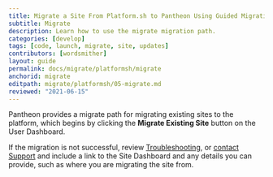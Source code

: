 ```yaml
---
title: Migrate a Site From Platform.sh to Pantheon Using Guided Migration
subtitle: Migrate
description: Learn how to use the migrate migration path.
categories: [develop]
tags: [code, launch, migrate, site, updates]
contributors: [wordsmither]
layout: guide
permalink: docs/migrate/platformsh/migrate
anchorid: migrate
editpath: migrate/platformsh/05-migrate.md
reviewed: "2021-06-15"
---
```


Pantheon provides a migrate path for migrating existing sites to the platform, which begins by clicking the **Migrate Existing Site** button on the User Dashboard.

<Partial file="migrate/migrate-all.md" />

If the migration is not successful, review [Troubleshooting](troubleshooting), or [contact Support](/guides/support/contact-support/) and include a link to the Site Dashboard and any details you can provide, such as where you are migrating the site from.

